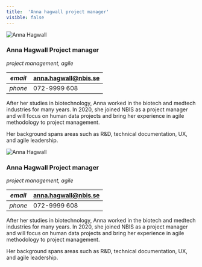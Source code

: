 ```yaml
---
title:  'Anna hagwall project manager'
visible: false
---
```

    

![Anna Hagwall](/assets/img/staff/anna-hagwall.jpg)

###  Anna Hagwall Project manager

_project management, agile_

_email_|  anna.hagwall@nbis.se  
---|---  
_phone_|  072-9999 608  
  


After her studies in biotechnology, Anna worked in the biotech and medtech industries for many years. In 2020, she joined NBIS as a project manager and will focus on human data projects and bring her experience in agile methodology to project management.

Her background spans areas such as R&D, technical documentation, UX, and agile leadership.

![Anna Hagwall](/assets/img/staff/anna-hagwall.jpg)

###  Anna Hagwall Project manager

_project management, agile_

_email_|  anna.hagwall@nbis.se  
---|---  
_phone_|  072-9999 608  
  


After her studies in biotechnology, Anna worked in the biotech and medtech industries for many years. In 2020, she joined NBIS as a project manager and will focus on human data projects and bring her experience in agile methodology to project management.

Her background spans areas such as R&D, technical documentation, UX, and agile leadership.
